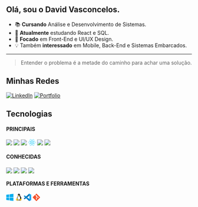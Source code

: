 ## Olá, sou o David Vasconcelos.
- 📚 **Cursando** Análise e Desenvolvimento de Sistemas.
- 📝 **Atualmente** estudando React e SQL.
- 🎯 **Focado** em Front-End e UI/UX Design.
- 💡 Também **interessado** em Mobile, Back-End e Sistemas Embarcados.

---
> Entender o problema é a metade do caminho para achar uma solução.

## Minhas Redes
[![LinkedIn](https://img.shields.io/badge/LinkedIn-000?style=for-the-badge&logo=linkedin&logoColor=0E76A8)](https://www.linkedin.com/in/david-torquato/)
[![Portfolio](https://img.shields.io/badge/Portfolio-000?style=for-the-badge&color=E5321E)](https://dvdriscado.github.io/Portfolio/)

##  Tecnologias
<div style="display: inline_block">
	<h4> PRINCIPAIS </h4>
	<img src="https://cdn.jsdelivr.net/gh/devicons/devicon@latest/icons/html5/html5-original.svg" width="4%" align="center"/>
	<img src="https://cdn.jsdelivr.net/gh/devicons/devicon@latest/icons/css3/css3-original.svg" width="4%" align="center"/>
	<img src="https://cdn.jsdelivr.net/gh/devicons/devicon@latest/icons/javascript/javascript-original.svg" width="4%" align="center"/>
	<img src="https://raw.githubusercontent.com/devicons/devicon/master/icons/react/react-original.svg" width="4%" align="center"/>
	<img src="https://cdn.jsdelivr.net/gh/devicons/devicon@latest/icons/tailwindcss/tailwindcss-original.svg" width="4%" align="center"/>
	<img src="https://cdn.jsdelivr.net/gh/devicons/devicon@latest/icons/azuresqldatabase/azuresqldatabase-original.svg" width="4%" align="center"/>
</div>

<div style="display: inline_block">
	<h4> CONHECIDAS </h4>
	<img src="https://cdn.jsdelivr.net/gh/devicons/devicon@latest/icons/cplusplus/cplusplus-original.svg" width="4%" align="center"/>
	<img src="https://cdn.jsdelivr.net/gh/devicons/devicon@latest/icons/python/python-original.svg" width="4%" align="center"/>
	<img src="https://cdn.jsdelivr.net/gh/devicons/devicon@latest/icons/java/java-original.svg" width="4%" align="center"/>
	<img src="https://cdn.jsdelivr.net/gh/devicons/devicon@latest/icons/mysql/mysql-original-wordmark.svg" width="4%" align="center"/>
</div>

<div style="display: inline_block">
	<h4> PLATAFORMAS E FERRAMENTAS </h4>
	<img src="https://raw.githubusercontent.com/devicons/devicon/master/icons/windows8/windows8-original.svg" width="4%" align="center"/>
	<img src="https://raw.githubusercontent.com/devicons/devicon/master/icons/linux/linux-original.svg" width="4%" align="center"/>
	<img src="https://raw.githubusercontent.com/devicons/devicon/master/icons/vscode/vscode-original.svg" width="4%" align="center"/>
	<img src="https://raw.githubusercontent.com/devicons/devicon/master/icons/git/git-original.svg" width="4%" align="center"/>
</div>
